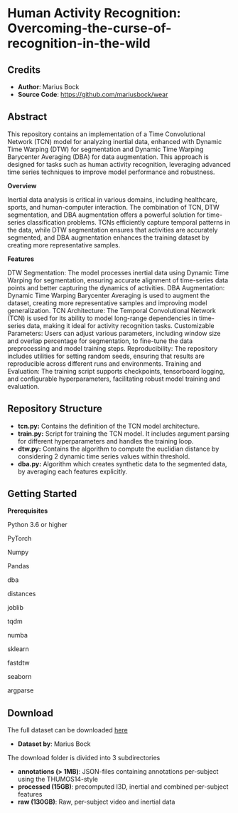 # Human Activity Recognition: Overcoming-the-curse-of-recognition-in-the-wild

## Credits

- **Author**: Marius Bock
- **Source Code**: https://github.com/mariusbock/wear
  
## Abstract
This repository contains an implementation of a Time Convolutional Network (TCN) model for analyzing inertial data, enhanced with Dynamic Time Warping (DTW) for segmentation and Dynamic Time Warping Barycenter Averaging (DBA) for data augmentation. This approach is designed for tasks such as human activity recognition, leveraging advanced time series techniques to improve model performance and robustness.

**Overview**

Inertial data analysis is critical in various domains, including healthcare, sports, and human-computer interaction. The combination of TCN, DTW segmentation, and DBA augmentation offers a powerful solution for time-series classification problems. TCNs efficiently capture temporal patterns in the data, while DTW segmentation ensures that activities are accurately segmented, and DBA augmentation enhances the training dataset by creating more representative samples.

**Features**

DTW Segmentation: The model processes inertial data using Dynamic Time Warping for segmentation, ensuring accurate alignment of time-series data points and better capturing the dynamics of activities.
DBA Augmentation: Dynamic Time Warping Barycenter Averaging is used to augment the dataset, creating more representative samples and improving model generalization.
TCN Architecture: The Temporal Convolutional Network (TCN) is used for its ability to model long-range dependencies in time-series data, making it ideal for activity recognition tasks.
Customizable Parameters: Users can adjust various parameters, including window size and overlap percentage for segmentation, to fine-tune the data preprocessing and model training steps.
Reproducibility: The repository includes utilities for setting random seeds, ensuring that results are reproducible across different runs and environments.
Training and Evaluation: The training script supports checkpoints, tensorboard logging, and configurable hyperparameters, facilitating robust model training and evaluation.

## Repository Structure

- **tcn.py:** Contains the definition of the TCN model architecture.
- **train.py:** Script for training the TCN model. It includes argument parsing for different hyperparameters and handles the training loop.
- **dtw.py:** Contains the algorithm to compute the euclidian distance by considering 2 dynamic time series values within threshold.
- **dba.py:** Algorithm which creates synthetic data to the segmented data, by averaging each features explicitly.
    
## Getting Started
**Prerequisites**

Python 3.6 or higher

PyTorch

Numpy

Pandas

dba

distances

joblib

tqdm

numba

sklearn

fastdtw

seaborn

argparse


## Download
The full dataset can be downloaded [here](https://bit.ly/wear_dataset)
- **Dataset by**: Marius Bock

The download folder is divided into 3 subdirectories
- **annotations (> 1MB)**: JSON-files containing annotations per-subject using the THUMOS14-style
- **processed (15GB)**: precomputed I3D, inertial and combined per-subject features
- **raw (130GB)**: Raw, per-subject video and inertial data

